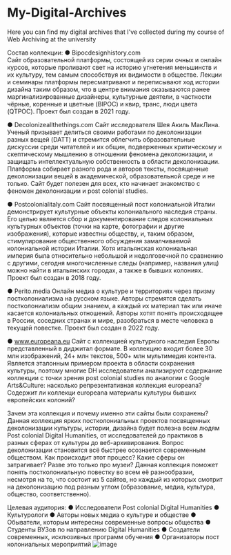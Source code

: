 # My-Digital-Archives
Here you can find my digital archives that I've collected during my course of Web Archiving at the university

Состав коллекции:
●	Bipocdesignhistory.com   
Сайт образовательной платформы, состоящей из серии очных и онлайн курсов, которые проливают свет на историю угнетения меньшинств и их культуру, тем самым способствуя их видимости в обществе. Лекции и семинары платформы пересматривают и переписывают ход истории дизайна таким образом, что в центре внимания оказываются ранее маргинализированные дизайнеры, культурные деятели, в частности чёрные, коренные и цветные (BIPOC) и квир, транс, люди цвета (QTPOC). Проект был создан в 2021 году.

●	Decolonizeallthethings.com 
Сайт исследователя Шея Акиль МакЛина. Ученый призывает делиться своими работами по деколонизации разных вещей (DATT) и стремится облегчить образовательные дискуссии среди читателей и их общин, подверженных критическому и скептическому мышлению в отношении феномена деколонизации, и защищать интеллектуальную собственность в области деколонизации. Платформа собирает разного рода и авторов тексты, посвященные деколонизации вещей в академической, образовательной среде и не только. Сайт будет полезен для всех, кто начинает знакомство с феномен деколонизации и post colonial studies.

●	Postcolonialitaly.com
Сайт посвященный пост колониальной Италии демонстрирует культурные объекты колониального наследия страны. Его целью является сбор и документирование следов колониальных культурных объектов (точки на карте, фотографии и другие изображения), которые известны обществу, и, таким образом, стимулирование общественного обсуждения замалчиваемой колониальной истории Италии. Хотя итальянская колониальная империя была относительно небольшой и недолговечной по сравнению с другими, сегодня многочисленные следы (например, названия улиц) можно найти в итальянских городах, а также в бывших колониях. Проект был создан в 2018 году.

●	Perito.media
Онлайн медиа о культуре и территориях через призму постколониализма на русском языке. Авторы стремятся сделать постколониализм общим знанием, а каждый их материал так или иначе касается колониальных отношений. Авторы хотят понять происходящее в России, соседних странах и мире, разобраться в месте человека в текущей повестке. Проект был создан в 2022 году.

●	www.europeana.eu 
Сайт с коллекцией культурного наследия Европы представленный в диджитал формате. В коллекцию входит более 30 млн изображений, 24+ млн текстов, 500+ млн мультимедия контента. Является эталонным примером проекта в области сохранения культуры, поэтому многие DH исследователи анализируют содержание коллекции с точки зрения post colonial studies по аналогии с Google Arts&Culture: насколько репрезентативная коллекция europeana? Содержит ли коллекци europeana материалы культуры бывших европейских колоний? 


Зачем эта коллекция и почему именно эти сайты были сохранены? 
Данная коллекция ярких постколониальных проектов посвященных деколонизации культуры, истории, дизайна будет полезна всем людям Post colonial Digital Humanities, от исследователей до практиков в разных сферах от культуры до веб-архивирования. Вопрос деколонизации становится всё быстрее осознается современным обществом. Как происходит этот процесс? Какие сферы он затрагивает? Разве это только про музеи? Данная коллекция поможет понять постколониальную повестку во всем её разнообразии, несмотря на то, что состоит из 5 сайтов, но каждый из которых смотрит на деколонизацию под разным углом (образование, медиа, культура, общество, соответственно). 

Целевая аудитория:
●	Исследователи Post colonial Digital Humanities
●	Культурологи 
●	Авторы новых медиа о культуре и обществе
●	Обыватели, которым интересны современные вопросы общества
●	Студенты ВУЗов по направлению Digital Humanities
●	Создатели современных, исклюзивных программ обучения
●	Организаторы пост колониальных мероприятий
![image](https://github.com/alinailyukhina/My-Digital-Archives/assets/112753331/0ea1a00d-45df-4144-a0eb-bbf5ed757a6a)
